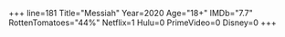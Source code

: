 +++
line=181
Title="Messiah"
Year=2020
Age="18+"
IMDb="7.7"
RottenTomatoes="44%"
Netflix=1
Hulu=0
PrimeVideo=0
Disney=0
+++

